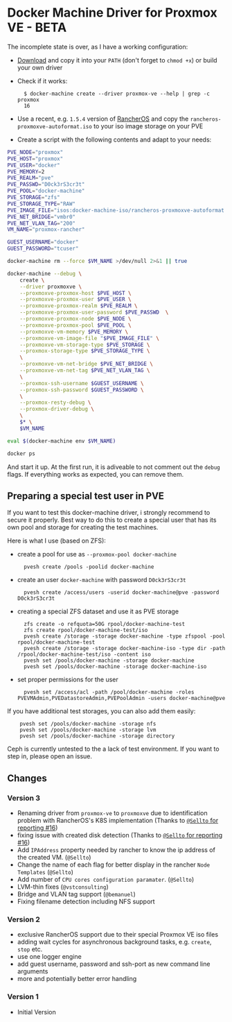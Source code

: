 # Docker Machine Driver for Proxmox VE - BETA

The incomplete state is over, as I have a working configuration:

* [Download](https://github.com/lnxbil/docker-machine-driver-proxmox-ve/releases/tag/v2) and copy it into your `PATH` (don't forget to `chmod +x`) or build your own driver
* Check if it works:

        $ docker-machine create --driver proxmox-ve --help | grep -c proxmox
        16

* Use a recent, e.g. `1.5.4` version of [RancherOS](https://github.com/rancher/os/releases) and copy the
  `rancheros-proxmoxve-autoformat.iso` to your iso image storage on your PVE
* Create a script with the following contents and adapt to your needs:

```sh
PVE_NODE="proxmox"
PVE_HOST="proxmox"
PVE_USER="docker"
PVE_MEMORY=2
PVE_REALM="pve"
PVE_PASSWD="D0ck3rS3cr3t"
PVE_POOL="docker-machine"
PVE_STORAGE="zfs"
PVE_STORAGE_TYPE="RAW"
PVE_IMAGE_FILE="isos:docker-machine-iso/rancheros-proxmoxve-autoformat.iso"
PVE_NET_BRIDGE="vmbr0"
PVE_NET_VLAN_TAG="200"
VM_NAME="proxmox-rancher"

GUEST_USERNAME="docker"
GUEST_PASSWORD="tcuser"

docker-machine rm --force $VM_NAME >/dev/null 2>&1 || true

docker-machine --debug \
    create \
    --driver proxmoxve \
    --proxmoxve-proxmox-host $PVE_HOST \
    --proxmoxve-proxmox-user $PVE_USER \
    --proxmoxve-proxmox-realm $PVE_REALM \
    --proxmoxve-proxmox-user-password $PVE_PASSWD  \
    --proxmoxve-proxmox-node $PVE_NODE \
    --proxmoxve-proxmox-pool $PVE_POOL \
    --proxmoxve-vm-memory $PVE_MEMORY \
    --proxmoxve-vm-image-file "$PVE_IMAGE_FILE" \
    --proxmoxve-vm-storage-type $PVE_STORAGE \
    --proxmox-storage-type $PVE_STORAGE_TYPE \
    \
    --proxmoxve-vm-net-bridge $PVE_NET_BRIDGE \
    --proxmoxve-vm-net-tag $PVE_NET_VLAN_TAG \
    \
    --proxmox-ssh-username $GUEST_USERNAME \
    --proxmox-ssh-password $GUEST_PASSWORD \
    \
    --proxmox-resty-debug \
    --proxmox-driver-debug \
    \
    $* \
    $VM_NAME

eval $(docker-machine env $VM_NAME)

docker ps
```

And start it up. At the first run, it is adiveable to not comment out the `debug` flags. If everything works as expected, you can remove them.

## Preparing a special test user in PVE

If you want to test this docker-machine driver, i strongly recommend to secure it properly.
Best way to do this to create a special user that has its own pool and storage for creating
the test machines.

Here is what I use (based on ZFS):

* create a pool for use as `--proxmox-pool docker-machine`

        pvesh create /pools -poolid docker-machine

* create an user `docker-machine` with password `D0ck3rS3cr3t`

        pvesh create /access/users -userid docker-machine@pve -password D0ck3rS3cr3t

* creating a special ZFS dataset and use it as PVE storage

        zfs create -o refquota=50G rpool/docker-machine-test
        zfs create rpool/docker-machine-test/iso
        pvesh create /storage -storage docker-machine -type zfspool -pool rpool/docker-machine-test
        pvesh create /storage -storage docker-machine-iso -type dir -path /rpool/docker-machine-test/iso -content iso
        pvesh set /pools/docker-machine -storage docker-machine
        pvesh set /pools/docker-machine -storage docker-machine-iso

* set proper permissions for the user

        pvesh set /access/acl -path /pool/docker-machine -roles PVEVMAdmin,PVEDatastoreAdmin,PVEPoolAdmin -users docker-machine@pve

If you have additional test storages, you can also add them easily:

        pvesh set /pools/docker-machine -storage nfs
        pvesh set /pools/docker-machine -storage lvm
        pvesh set /pools/docker-machine -storage directory

Ceph is currently untested to the a lack of test environment. If you want to step in, please open an issue.

## Changes

### Version 3

* Renaming driver from `proxmox-ve` to `proxmoxve` due to identification problem with RancherOS's K8S implementation (Thanks to [`@Sellto` for reporting #16](https://github.com/lnxbil/docker-machine-driver-proxmox-ve/issues/16))
* fixing issue with created disk detection (Thanks to [`@Sellto` for reporting #16](https://github.com/lnxbil/docker-machine-driver-proxmox-ve/issues/16))
* Add `IPAddress` property needed by rancher to know the ip address of the created VM. (`@Sellto`)
* Change the name of each flag for better display in the rancher `Node Templates` (`@Sellto`)
* Add number of `CPU cores configuration paramater`. (`@Sellto`)
* LVM-thin fixes (`@vstconsulting`)
* Bridge and VLAN tag support (`@bemanuel`)
* Fixing filename detection including NFS support

### Version 2

* exclusive RancherOS support due to their special Proxmox VE iso files
* adding wait cycles for asynchronous background tasks, e.g.  `create`, `stop` etc.
* use one logger engine
* add guest username, password and ssh-port as new command line arguments
* more and potentially better error handling

### Version 1

* Initial Version
